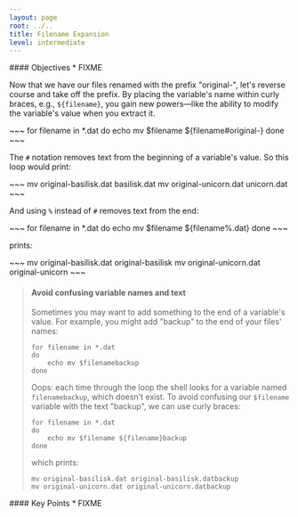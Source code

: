 ```yaml
---
layout: page
root: ../..
title: Filename Expansion
level: intermediate
---
```

<div class="objectives" markdown="1">
#### Objectives
*   FIXME
</div>

Now that we have our files renamed with the prefix "original-",
let's reverse course and take off the prefix.
By placing the variable's name within curly braces, e.g., `${filename}`,
you gain new powers&mdash;like the ability to modify the variable's value when you extract it.

<div class="in" markdown="1">
~~~
for filename in *.dat
do
    echo mv $filename ${filename#original-}
done
~~~
</div>

The `#` notation removes text from the beginning of a variable's value.
So this loop would print:

<div class="out" markdown="1">
~~~
mv original-basilisk.dat basilisk.dat
mv original-unicorn.dat unicorn.dat
~~~
</div>

And using `%` instead of `#` removes text from the end:

<div class="in" markdown="1">
~~~
for filename in *.dat
do
    echo mv $filename ${filename%.dat}
done
~~~
</div>

prints:

<div class="out" markdown="1">
~~~
mv original-basilisk.dat original-basilisk
mv original-unicorn.dat original-unicorn
~~~
</div>

> #### Avoid confusing variable names and text
> 
> Sometimes you may want to add something to the end of a variable's value.
> For example, you might add "backup" to the end of your files' names:
> 
> ~~~
> for filename in *.dat
> do
>     echo mv $filenamebackup
> done
> ~~~
> 
> Oops: each time through the loop the shell looks for a variable named `filenamebackup`, which doesn't exist.
> To avoid confusing our `$filename` variable with the text "backup",
> we can use curly braces:
>
> ~~~
> for filename in *.dat
> do
>     echo mv $filename ${filename}backup
> done
> ~~~
>
> which prints:
>
> ~~~
> mv original-basilisk.dat original-basilisk.datbackup
> mv original-unicorn.dat original-unicorn.datbackup
> ~~~

<div class="keypoints" markdown="1">
#### Key Points
*   FIXME
</div>
